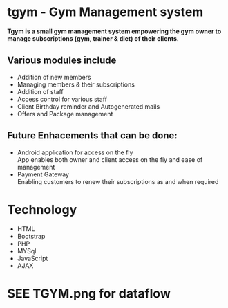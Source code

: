 # tgym - Gym Management system


**Tgym is a small gym management system empowering the gym owner to manage subscriptions (gym, trainer & diet)  of their clients.**
 
## Various modules include  
 - Addition of new members  
 - Managing members & their subscriptions  
 - Addition of staff  
 - Access control for various staff  
 - Client Birthday reminder and Autogenerated mails  
 - Offers and Package management  
 
## Future Enhacements that can be done:  
 - Android application for access on the fly  
     App enables both owner and client access on the fly and ease of management  
 - Payment Gateway  
     Enabling customers to renew their subscriptions as and when required  
     
# Technology
- HTML
- Bootstrap
- PHP
- MYSql
- JavaScript
- AJAX

# SEE TGYM.png for dataflow 
